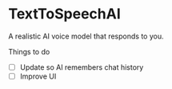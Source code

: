 # TextToSpeechAI
A realistic AI voice model that responds to you. 

Things to do 
- [ ] Update so AI remembers chat history 
- [ ] Improve UI 
